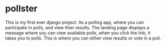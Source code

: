 # pollster

This is my first ever django project. Its a polling app, where you can participate in polls, and view thier results. The landing page displays a message where you can view available polls, when you click the link, it takes you to polls. This is where you can either view results or vote in a poll.
